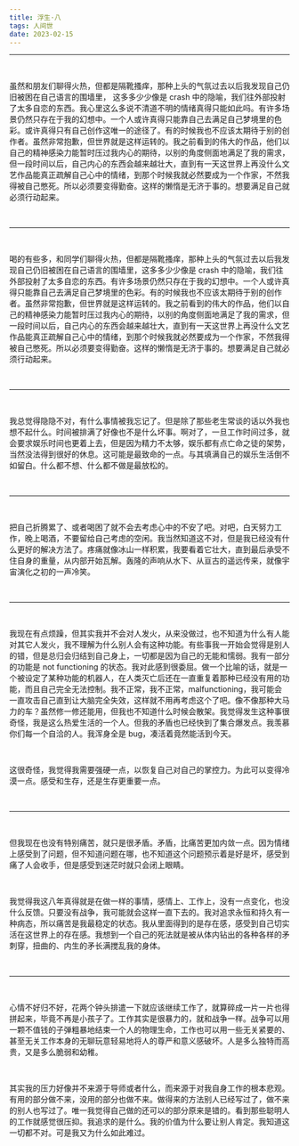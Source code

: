 ```yaml
---
title: 浮生·八
tags: 人间世
date: 2023-02-15
---
```




---

<br/>

虽然和朋友们聊得火热，但都是隔靴搔痒，那种上头的气氛过去以后我发现自己仍旧被困在自己语言的围墙里， 这多多少少像是 crash 中的隐喻，我们往外部投射了太多自恋的东西。我心里这么多说不清道不明的情绪真得只能如此吗。有许多场景仍然只存在于我的幻想中。一个人或许真得只能靠自己去满足自己梦境里的色彩。或许真得只有自己创作这唯一的途径了。有的时候我也不应该太期待于别的创作者。虽然非常抱歉，但世界就是这样运转的。我之前看到的伟大的作品，他们以自己的精神感染力能暂时压过我内心的期待，以别的角度侧面地满足了我的需求，但一段时间以后，自己内心的东西会越来越壮大，直到有一天这世界上再没什么文艺作品能真正疏解自己心中的情绪，到那个时候我就必然要成为一个作家，不然我得被自己憋死。所以必须要变得勤奋。这样的懒惰是无济于事的。想要满足自己就必须行动起来。

<br/>

---

<br/>

喝的有些多，和同学们聊得火热，但都是隔靴搔痒，那种上头的气氛过去以后我发现自己仍旧被困在自己语言的围墙里，这多多少少像是 crash 中的隐喻，我们往外部投射了太多自恋的东西。有许多场景仍然只存在于我的幻想中。一个人或许真得只能靠自己去满足自己梦境里的色彩。有的时候我也不应该太期待于别的创作者。虽然非常抱歉，但世界就是这样运转的。我之前看到的伟大的作品，他们以自己的精神感染力能暂时压过我内心的期待，以别的角度侧面地满足了我的需求，但一段时间以后，自己内心的东西会越来越壮大，直到有一天这世界上再没什么文艺作品能真正疏解自己心中的情绪，到那个时候我就必然要成为一个作家，不然我得被自己憋死。所以必须要变得勤奋。这样的懒惰是无济于事的。想要满足自己就必须行动起来。

<br/>

---

<br/>

我总觉得隐隐不对，有什么事情被我忘记了。但是除了那些老生常谈的话以外我也想不起什么。时间被排满了好像也不是什么坏事。啊对了，一旦工作时间过多，就会要求娱乐时间也更着上去，但是因为精力不太够，娱乐都有点亡命之徒的架势，当然没法得到很好的休息。这可能是最致命的一点。与其填满自己的娱乐生活倒不如留白。什么都不想、什么都不做是最放松的。

<br/>

---

<br/>

把自己折腾累了、或者喝困了就不会去考虑心中的不安了吧。对吧，白天努力工作，晚上喝酒，不要留给自己考虑的空闲。我当然知道这不对，但是我已经没有什么更好的解决方法了。疼痛就像冰山一样积累，我要看着它壮大，直到最后承受不住自身的重量，从内部开始瓦解。轰隆的声响从水下、从亘古的遥远传来，就像宇宙演化之初的一声冷笑。

<br/>

---

<br/>

我现在有点烦躁，但其实我并不会对人发火，从来没做过，也不知道为什么有人能对其它人发火，我不理解为什么别人会有这种功能。有些事我一开始会觉得是别人的错，但是总归会归结到自己身上，一切都是因为自己的无能和懦弱。我有一部分的功能是 not functioning 的状态。我对此感到很委屈。做一个比喻的话，就是一个被设定了某种功能的机器人，在人类灭亡后还在一直重复着那种已经没有用的功能，而且自己完全无法控制。我不正常，我不正常，malfunctioning，我可能会一直攻击自己直到让大脑完全失效，这样就不用再考虑这个了吧。像不像那种大马力的车？虽然修一修还能用，但我也不知道什么时候会散架。我觉得发生这种事很奇怪，我是这么热爱生活的一个人。但我的矛盾也已经快到了集合爆发点。我羡慕你们每一个自洽的人。我浑身全是 bug，凑活着竟然能活到今天。

<br/>

这很奇怪，我觉得我需要强硬一点，以恢复自己对自己的掌控力。为此可以变得冷漠一点。感受和生存，还是生存更重要一点。

<br/>

---

<br/>

但我现在也没有特别痛苦，就只是很矛盾。矛盾，比痛苦更加内敛一点。因为情绪上感受到了问题，但不知道问题在哪，也不知道这个问题预示着是好是坏，感受到痛了人会收手，但是感受到迷茫时就只会闭上眼睛。

<br/>

我觉得我这八年真得就是在做一样的事情，感情上、工作上，没有一点变化，也没什么反馈。只要没有战争，我可能就会这样一直下去的。我对追求永恒和持久有一种病态，所以痛苦是我最稳定的状态。我从里面得到的是存在感，感受到自己切实活在这世界上的存在感。我想到一个自己的死法就是被从体内钻出的各种各样的矛刺穿，扭曲的、内生的矛长满搅乱我的身体。

<br/>

---

<br/>

心情不好归不好，花两个钟头排遣一下就应该继续工作了，就算碎成一片一片也得拼起来，毕竟不再是小孩子了。工作其实是很暴力的，就和战争一样。战争可以用一颗不值钱的子弹粗暴地结束一个人的物理生命，工作也可以用一些无关紧要的、甚至无关工作本身的无聊玩意轻易地将人的尊严和意义感破坏。人是多么独特而高贵，又是多么脆弱和幼稚。

<br/>

其实我的压力好像并不来源于导师或者什么，而来源于对我自身工作的根本悲观。有用的部分做不来，没用的部分也做不来。做得来的方法别人已经写过了，做不来的别人也写过了。唯一我觉得自己做的还可以的部分原来是错的。看到那些聪明人的工作就感觉很压抑。我追求的是什么。我的价值为什么要让别人肯定。我知道这一切都不对。可是我又为什么如此难过。